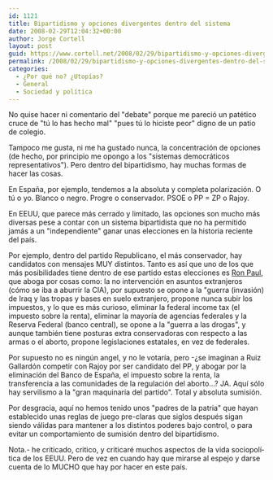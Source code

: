 ```yaml
---
id: 1121
title: Bipartidismo y opciones divergentes dentro del sistema
date: 2008-02-29T12:04:32+00:00
author: Jorge Cortell
layout: post
guid: https://www.cortell.net/2008/02/29/bipartidismo-y-opciones-divergentes-dentro-del-sistema/
permalink: /2008/02/29/bipartidismo-y-opciones-divergentes-dentro-del-sistema/
categories:
  - ¿Por qué no? ¿Utopías?
  - General
  - Sociedad y polí­tica
---
```

No quise hacer ni comentario del "debate" porque me pareció un patético cruce de "tú lo has hecho mal" "pues tú lo hiciste peor" digno de un patio de colegio.

Tampoco me gusta, ni me ha gustado nunca, la concentración de opciones (de hecho, por principio me opongo a los "sistemas democráticos representativos"). Pero dentro del bipartidismo, hay muchas formas de hacer las cosas.

En España, por ejemplo, tendemos a la absoluta y completa polarización. O tú o yo. Blanco o negro. Progre o conservador. PSOE o PP = ZP o Rajoy.

En EEUU, que parece más cerrado y limitado, las opciones son mucho más diversas pese a contar con un sistema bipartidista que no ha permitido jamás a un "independiente" ganar unas elecciones en la historia reciente del paí­s.

Por ejemplo, dentro del partido Republicano, el más conservador, hay candidatos con mensajes MUY distintos. Tanto es así­ que uno de los que más posibilidades tiene dentro de ese partido estas elecciones es <a title="Wikipedia" target="_blank" href="https://en.wikipedia.org/wiki/Ron_Paul">Ron Paul</a>, que aboga por cosas como: la no intervención en asuntos extranjeros (cómo se iba a aburrir la CIA), por supuesto se opone a la "guerra (invasión) de Iraq y las tropas y bases en suelo extranjero, propone nunca subir los impuestos, y lo que es más curioso, eliminar la federal income tax (el impuesto sobre la renta), eliminar la mayorí­a de agencias federales y la Reserva Federal (banco central), se opone a la "guerra a las drogas", y aunque también tiene posturas extra conservadoras con respecto a las armas o el aborto, propone legislaciones estatales, en vez de federales.

Por supuesto no es ningún angel, y no le votarí­a, pero -¿se imaginan a Ruiz Gallardón competir con Rajoy por ser candidato del PP, y abogar por la eliminación del Banco de España, el impuesto sobre la renta, la transferencia a las comunidades de la regulación del aborto...? JA. Aquí­ sólo hay servilismo a la "gran maquinaria del partido". Total y absoluta sumisión.

Por desgracia, aquí­ no hemos tenido unos "padres de la patria" que hayan establecido unas reglas de juego pre-claras que siglos después sigan siendo válidas para mantener a los distintos poderes bajo control, o para evitar un comportamiento de sumisión dentro del bipartidismo.

Nota.- he criticado, critico, y criticaré muchos aspectos de la vida sociopolí­tica de los EEUU. Pero de vez en cuando hay que mirarse al espejo y darse cuenta de lo MUCHO que hay por hacer en este paí­s.
